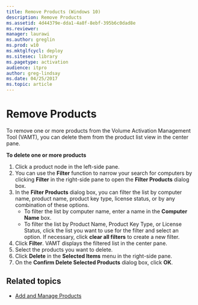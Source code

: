 ```yaml
---
title: Remove Products (Windows 10)
description: Remove Products
ms.assetid: 4d44379e-dda1-4a8f-8ebf-395b6c0dad8e
ms.reviewer:
manager: laurawi
ms.author: greglin
ms.prod: w10
ms.mktglfcycl: deploy
ms.sitesec: library
ms.pagetype: activation
audience: itpro
author: greg-lindsay
ms.date: 04/25/2017
ms.topic: article
---
```


# Remove Products

To remove one or more products from the Volume Activation Management Tool (VAMT), you can delete them from the product list view in the center pane.

**To delete one or more products**
1.  Click a product node in the left-side pane.
2.  You can use the **Filter** function to narrow your search for computers by clicking **Filter** in the right-side pane to open the **Filter Products** dialog box.
3.  In the **Filter Products** dialog box, you can filter the list by computer name, product name, product key type, license status, or by any combination of these options.
    -   To filter the list by computer name, enter a name in the **Computer Name** box.
    -   To filter the list by Product Name, Product Key Type, or License Status, click the list you want to use for the filter and select an option. If necessary, click **clear all filters** to create a new filter.
4.  Click **Filter**. VAMT displays the filtered list in the center pane.
5.  Select the products you want to delete.
6.  Click **Delete** in the **Selected Items** menu in the right-side pane.
7.  On the **Confirm Delete Selected Products** dialog box, click **OK**.

## Related topics
- [Add and Manage Products](add-manage-products-vamt.md)


